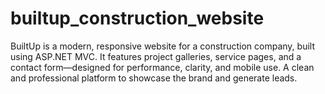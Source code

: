 # builtup_construction_website
BuiltUp is a modern, responsive website for a construction company, built using ASP.NET MVC. It features project galleries, service pages, and a contact form—designed for performance, clarity, and mobile use. A clean and professional platform to showcase the brand and generate leads.
